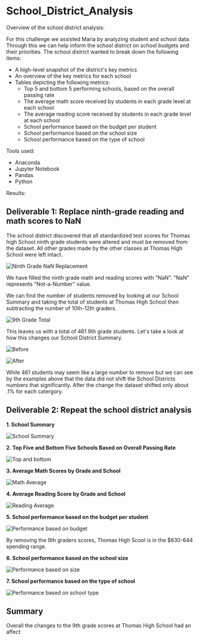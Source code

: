 # School_District_Analysis
Overview of the school district analysis:

For this challenge we assisted Maria by analyzing student and school data. Through  this we can help inform the school district on school budgets and their priorities.
The school district wanted to break down the following items:
* A high-level snapshot of the district's key metrics
* An overview of the key metrics for each school
* Tables depicting the following metrics:
  * Top 5 and bottom 5 performing schools, based on the overall passing rate
  * The average math score received by students in each grade level at each school
  * The average reading score received by students in each grade level at each school
  * School performance based on the budget per student
  * School performance based on the school size
  * School performance based on the type of school

Tools used:
* Anaconda
* Jupyter Notebook 
* Pandas
* Python


Results:
## Deliverable 1: Replace ninth-grade reading and math scores to NaN
The school district discovered that all standardized test scores for Thomas high School ninth grade students were altered and must be removed from the dataset. All other grades made by the other classes at Thomas High School were left intact.

![Ninth Grade NaN Replacement](Resources/Deliverable1.png)

We have filled the ninth grade math and reading scores with "NaN". "NaN" represents "Not-a-Number" value. 

We can find the number of students removed by looking at our School Summary and taking the total of students at Thomas High School then subtracting the number of 10th-12th graders. 

![9th Grade Total](Resources/9th_grade_total.png)



This leaves us with a total of 461 9th grade students. Let's take a look at how this changes our School District Summary.

![Before](Resources/Before.png)

![After](Resources/After.png)

While 461 students may seem like a large number to remove but we can see by the examples above that the data did not shift the School Districts numbers that significantly. 
After the change the dataset shifted only about .1% for each catergory. 

## Deliverable 2: Repeat the school district analysis
**1. School Summary**

![School Summary](Resources/School_Summary.png)


**2. Top Five and Bottom Five Schools Based on Overall Passing Rate**

![Top and bottom](Resources/Top_Bottom.png)

**3. Average Math Scores by Grade and School**

![Math Average](Resources/Average_Math.png)

**4. Average Reading Score by Grade and School**

![Reading Average](Resources/Average_Reading.png)

**5. School performance based on the budget per student**

![Performance based on budget](Resources/school_spending_students.png)

By removing the 9th graders scores, Thomas High Scool is in the $630-644 spending range.

**6. School performance based on the school size**

![Performance based on size](Resources/Scores_By_School_Size.png)

**7. School performance based on the type of school**

![Performance based on school type](Resources/Scores_By_School_Type.png) 

## Summary
Overall the changes to the 9th grade scores at Thomas High School had an affect 
